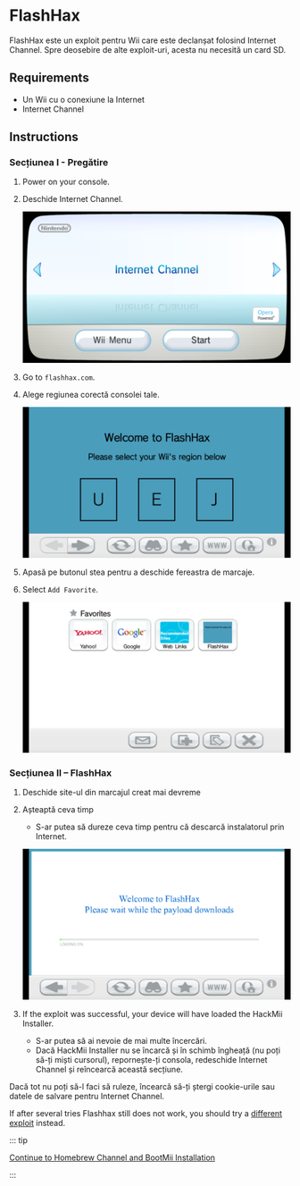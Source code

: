 # FlashHax

FlashHax este un exploit pentru Wii care este declanșat folosind Internet Channel. Spre deosebire de alte exploit-uri, acesta nu necesită un card SD.

## Requirements

- Un Wii cu o conexiune la Internet
- Internet Channel

## Instructions

### Secțiunea I - Pregătire

1. Power on your console.

2. Deschide Internet Channel.

   ![](/images/exploits/flashhax/internet-channel-start.png)

3. Go to `flashhax.com`.

4. Alege regiunea corectă consolei tale.

   ![](/images/exploits/flashhax/select-region.png)

5. Apasă pe butonul stea pentru a deschide fereastra de marcaje.

6. Select `Add Favorite`.

   ![](/images/exploits/flashhax/bookmark-page.png)

### Secțiunea II – FlashHax

1. Deschide site-ul din marcajul creat mai devreme

2. Așteaptă ceva timp

   - S-ar putea să dureze ceva timp pentru că descarcă instalatorul prin Internet.

   ![](/images/exploits/flashhax/wait-for-download.png)

3. If the exploit was successful, your device will have loaded the HackMii Installer.
   - S-ar putea să ai nevoie de mai multe încercări.
   - Dacă HackMii Installer nu se încarcă și în schimb îngheață (nu poți să-ți miști cursorul), repornește-ți consola, redeschide Internet Channel și reîncearcă această secțiune.

Dacă tot nu poți să-l faci să ruleze, încearcă să-ți ștergi cookie-urile sau datele de salvare pentru Internet Channel.

If after several tries Flashhax still does not work, you should try a [different exploit](get-started) instead.

::: tip

[Continue to Homebrew Channel and BootMii Installation](hbc)

:::
